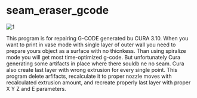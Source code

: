 # seam_eraser_gcode

![1](https://user-images.githubusercontent.com/48159338/215918633-2ca2246c-3ce1-4df7-be53-318049ff1b27.jpg)


This program is for repairing G-CODE generated bu CURA 3.10. When you want to print in vase mode with single layer of outer wall you need to prepare yours object as a surface with no thicnkess. Than using spiralize mode you will get most time-optimized g-code. But unfortunately Cura generating some artifacts in place where there souldb ne no seam. Cura also create last layer with wrong extrusion for every single point. This program delete arfifacts, recalculate it to proper nozzle moves with recalculated extrusion amount, and recreate properly last layer with proper X Y Z and E parameters.
